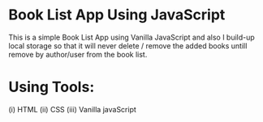 # Book List App Using JavaScript
This is a simple Book List App using Vanilla JavaScript and also I build-up local storage so that it will never delete / remove the added books untill remove by author/user from the book list. 
# Using Tools:
(i) HTML
(ii) CSS
(iii) Vanilla javaScript
